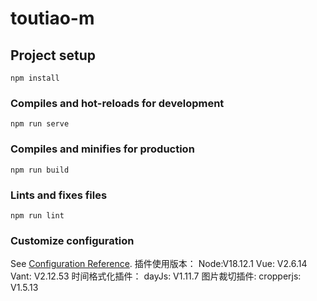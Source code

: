 # toutiao-m

## Project setup

```
npm install
```

### Compiles and hot-reloads for development

```
npm run serve
```

### Compiles and minifies for production

```
npm run build
```

### Lints and fixes files

```
npm run lint
```

### Customize configuration

See [Configuration Reference](https://cli.vuejs.org/config/).
插件使用版本：
Node:V18.12.1
Vue: V2.6.14
Vant: V2.12.53
时间格式化插件：
dayJs: V1.11.7
图片裁切插件:
cropperjs: V1.5.13
